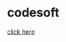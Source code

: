 # codesoft
[click here](https://www.figma.com/file/NKAay5TsTJZ8FZolwU7lZq/LOGIN-INFO?type=design&node-id=0%3A1&mode=design&t=HFhg1TS2O5t2rQ94-1)
